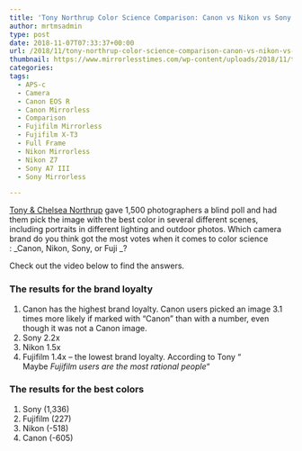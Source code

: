 ```yaml
---
title: 'Tony Northrup Color Science Comparison: Canon vs Nikon vs Sony vs Fujifilm'
author: mrtmsadmin
type: post
date: 2018-11-07T07:33:37+00:00
url: /2018/11/tony-northrup-color-science-comparison-canon-vs-nikon-vs-sony-vs-fujifilm/
thumbnail: https://www.mirrorlesstimes.com/wp-content/uploads/2018/11/tony-northrup-color-science-comparison-canon-vs-nikon-vs-sony-vs-fujifilm.jpg
categories:
tags:
  - APS-c
  - Camera
  - Canon EOS R
  - Canon Mirrorless
  - Comparison
  - Fujifilm Mirrorless
  - Fujifilm X-T3
  - Full Frame
  - Nikon Mirrorless
  - Nikon Z7
  - Sony A7 III
  - Sony Mirrorless

---
```

<a href="https://www.youtube.com/channel/UCDkJEEIifDzR_2K2p9tnwYQ" target="_blank" rel="nofollow noopener">Tony & Chelsea Northrup</a> gave 1,500 photographers a blind poll and had them pick the image with the best color in several different scenes, including portraits in different lighting and outdoor photos. Which camera brand do you think got the most votes when it comes to color science : _Canon, Nikon, Sony, or Fuji _?

Check out the video below to find the answers. <!--more-->



### The results for the brand loyalty

  1. Canon has the highest brand loyalty. Canon users picked an image 3.1 times more likely if marked with “Canon” than with a number, even though it was not a Canon image.
  2. Sony 2.2x
  3. Nikon 1.5x
  4. Fujifilm 1.4x – the lowest brand loyalty. According to Tony “ Maybe _Fujifilm users are the most rational people_“

### The results for the best colors

  1. Sony (1,336)
  2. Fujifilm (227)
  3. Nikon (-518)
  4. Canon (-605)